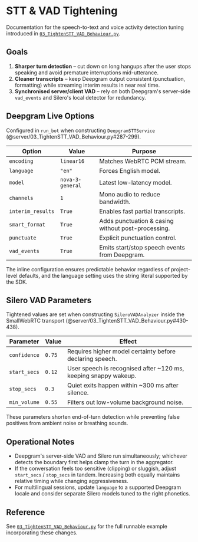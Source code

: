 # STT & VAD Tightening

Documentation for the speech-to-text and voice activity detection tuning introduced in [`03_TightenSTT_VAD_Behaviour.py`](../03_TightenSTT_VAD_Behaviour.py).

## Goals

1. **Sharper turn detection** – cut down on long hangups after the user stops speaking and avoid premature interruptions mid-utterance.
2. **Cleaner transcripts** – keep Deepgram output consistent (punctuation, formatting) while streaming interim results in near real time.
3. **Synchronised server/client VAD** – rely on both Deepgram's server-side `vad_events` and Silero's local detector for redundancy.

## Deepgram Live Options

Configured in `run_bot` when constructing `DeepgramSTTService` (@server/03_TightenSTT_VAD_Behaviour.py#287-299).

| Option | Value | Purpose |
| --- | --- | --- |
| `encoding` | `linear16` | Matches WebRTC PCM stream. |
| `language` | `"en"` | Forces English model. |
| `model` | `nova-3-general` | Latest low-latency model. |
| `channels` | `1` | Mono audio to reduce bandwidth. |
| `interim_results` | `True` | Enables fast partial transcripts. |
| `smart_format` | `True` | Adds punctuation & casing without post-processing. |
| `punctuate` | `True` | Explicit punctuation control. |
| `vad_events` | `True` | Emits start/stop speech events from Deepgram. |

The inline configuration ensures predictable behavior regardless of project-level defaults, and the language setting uses the string literal supported by the SDK.

## Silero VAD Parameters

Tightened values are set when constructing `SileroVADAnalyzer` inside the SmallWebRTC transport (@server/03_TightenSTT_VAD_Behaviour.py#430-438).

| Parameter | Value | Effect |
| --- | --- | --- |
| `confidence` | `0.75` | Requires higher model certainty before declaring speech. |
| `start_secs` | `0.12` | User speech is recognised after ~120 ms, keeping snappy wakeup. |
| `stop_secs` | `0.3` | Quiet exits happen within ~300 ms after silence. |
| `min_volume` | `0.55` | Filters out low-volume background noise. |

These parameters shorten end-of-turn detection while preventing false positives from ambient noise or breathing sounds.

## Operational Notes

* Deepgram's server-side VAD and Silero run simultaneously; whichever detects the boundary first helps clamp the turn in the aggregator.
* If the conversation feels too sensitive (clipping) or sluggish, adjust `start_secs` / `stop_secs` in tandem. Increasing both equally maintains relative timing while changing aggressiveness.
* For multilingual sessions, update `language` to a supported Deepgram locale and consider separate Silero models tuned to the right phonetics.

## Reference

See [`03_TightenSTT_VAD_Behaviour.py`](../03_TightenSTT_VAD_Behaviour.py) for the full runnable example incorporating these changes.
